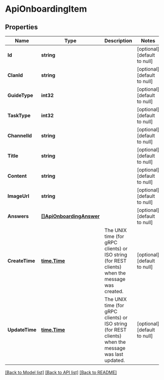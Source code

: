 # ApiOnboardingItem

## Properties
Name | Type | Description | Notes
------------ | ------------- | ------------- | -------------
**Id** | **string** |  | [optional] [default to null]
**ClanId** | **string** |  | [optional] [default to null]
**GuideType** | **int32** |  | [optional] [default to null]
**TaskType** | **int32** |  | [optional] [default to null]
**ChannelId** | **string** |  | [optional] [default to null]
**Title** | **string** |  | [optional] [default to null]
**Content** | **string** |  | [optional] [default to null]
**ImageUrl** | **string** |  | [optional] [default to null]
**Answers** | [**[]ApiOnboardingAnswer**](apiOnboardingAnswer.md) |  | [optional] [default to null]
**CreateTime** | [**time.Time**](time.Time.md) | The UNIX time (for gRPC clients) or ISO string (for REST clients) when the message was created. | [optional] [default to null]
**UpdateTime** | [**time.Time**](time.Time.md) | The UNIX time (for gRPC clients) or ISO string (for REST clients) when the message was last updated. | [optional] [default to null]

[[Back to Model list]](../README.md#documentation-for-models) [[Back to API list]](../README.md#documentation-for-api-endpoints) [[Back to README]](../README.md)


